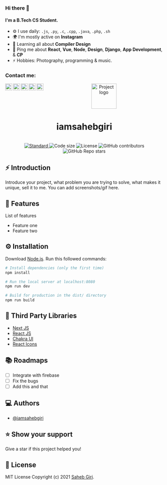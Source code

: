 ### Hi there 👋

#### I'm a B.Tech CS Student.

- ⚙️ I use daily: `.js`, `.py`, `.c`, `.cpp`, `.java`, `.php`, `.sh`
- 🌍 I'm mostly active on **Instagram**
- 🌱 Learning all about **Compiler Design**
- 💬 Ping me about **React**, **Vue**, **Node**, **Design**, **Django**, **App Development**, & **CP**
- ⚡️ Hobbies: Photography, programming & music.

### Contact me:

[<img align="left" alt="Saheb Giri | LinkedIn" width="22px" src="https://cdn.jsdelivr.net/npm/simple-icons@v3/icons/linkedin.svg" />][linkedin]
[<img align="left" alt="Saheb Giri | Twitter" width="22px" src="https://cdn.jsdelivr.net/npm/simple-icons@v3/icons/twitter.svg" />][twitter]
[<img align="left" alt="Saheb Giri | Instagram" width="22px" src="https://cdn.jsdelivr.net/npm/simple-icons@v3/icons/instagram.svg" />][instagram]
[<img align="left" alt="Saheb Giri | Facebook" width="22px" src="https://cdn.jsdelivr.net/npm/simple-icons@v3/icons/facebook.svg" />][facebook]
[<img align="left" alt="Saheb Giri | YouTube" width="22px" src="https://cdn.jsdelivr.net/npm/simple-icons@v3/icons/youtube.svg" />][youtube]

[linkedin]: https://www.linkedin.com/in/iamsahebgiri/
[twitter]: https://twitter.com/iamsahebgiri
[instagram]: https://instagram.com/iamsahebgiri
[facebook]: https://facebook.com/iamsahebgiri
[youtube]: https://www.youtube.com/channel/UC9VTm-aiiHa4uUMWAgYtcHg
<p align="center">
  <a href="https://30days30projects.vercel.app/">
    <img alt="Project logo" height="80" src="https://raw.githubusercontent.com/iamsahebgiri/30days30projects/main/public/logo.svg">
  </a>
</p>
<h1 align="center">iamsahebgiri</h1>

<div align="center">

</div>

<br />

<div align="center">
  <a href="https://standardjs.com">
    <img src="https://img.shields.io/badge/code%20style-standard-brightgreen.svg?style=flat-square"
      alt="Standard" />
  </a>
  
  <img src="https://img.shields.io/github/languages/code-size/iamsahebgiri/iamsahebgiri?style=flat-square" alt="Code size" />

  <img src="https://img.shields.io/github/license/iamsahebgiri/iamsahebgiri?style=flat-square" alt="License" />

  <img alt="GitHub contributors" src="https://img.shields.io/github/contributors/iamsahebgiri/iamsahebgiri?style=flat-square">

  <img alt="GitHub Repo stars" src="https://img.shields.io/github/stars/iamsahebgiri/iamsahebgiri?style=social">
</div>

## ⚡️ Introduction

Introduce your project, what problem you are trying to solve, what makes it unique, sell it to me. You can add screenshots/gif here.

## 🎯 Features

List of features

- Feature one
- Feature two

## ⚙️ Installation

Download [Node.js](https://nodejs.org/en/download/).
Run this followed commands:

```bash
# Install dependencies (only the first time)
npm install

# Run the local server at localhost:8080
npm run dev

# Build for production in the dist/ directory
npm run build
```

## 🌱 Third Party Libraries

- [Next JS](https://nextjs.org/)
- [React JS](https://reactjs.org/)
- [Chakra UI](https://chakra-ui.com/)
- [React Icons](https://react-icons.github.io/react-icons/)

## 📚️ Roadmaps

- [ ] Integrate with firebase
- [ ] Fix the bugs
- [ ] Add this and that

## ‎‍💻 Authors

- [@iamsahebgiri](https://github.com/iamsahebgiri)

## ⭐️ Show your support

Give a star if this project helped you!

## 📃️ License

MIT License Copyright (c) 2021 [Saheb Giri](https://github.com/iamsahebgiri).
